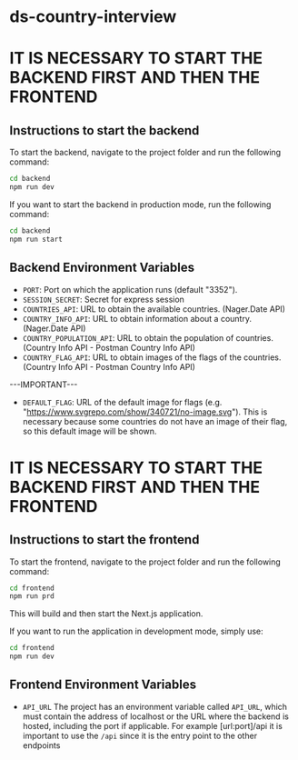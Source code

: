 # ds-country-interview

# IT IS NECESSARY TO START THE BACKEND FIRST AND THEN THE FRONTEND

## Instructions to start the backend

To start the backend, navigate to the project folder and run the following command:

```bash
cd backend
npm run dev
```

If you want to start the backend in production mode, run the following command:

```bash
cd backend
npm run start
```

## Backend Environment Variables

- `PORT`: Port on which the application runs (default "3352").
- `SESSION_SECRET`: Secret for express session
- `COUNTRIES_API`: URL to obtain the available countries. (Nager.Date API)
- `COUNTRY_INFO_API`: URL to obtain information about a country. (Nager.Date API)
- `COUNTRY_POPULATION_API`: URL to obtain the population of countries. (Country Info API - Postman Country Info API)
- `COUNTRY_FLAG_API`: URL to obtain images of the flags of the countries. (Country Info API - Postman Country Info API)

---IMPORTANT---

- `DEFAULT_FLAG`: URL of the default image for flags (e.g. "https://www.svgrepo.com/show/340721/no-image.svg").
  This is necessary because some countries do not have an image of their flag, so this default image will be shown.

# IT IS NECESSARY TO START THE BACKEND FIRST AND THEN THE FRONTEND

## Instructions to start the frontend

To start the frontend, navigate to the project folder and run the following command:

```bash
cd frontend
npm run prd
```

This will build and then start the Next.js application.

If you want to run the application in development mode, simply use:

```bash
cd frontend
npm run dev
```

## Frontend Environment Variables
- `API_URL`
The project has an environment variable called `API_URL`, which must contain the address of localhost or the URL where the backend is hosted, including the port if applicable.
 For example [url:port]/api it is important to use the `/api` since it is the entry point to the other endpoints